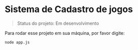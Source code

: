 <h1>Sistema de Cadastro de jogos </h1>

> Status do projeto: Em desenvolvimento

Para rodar esse projeto em sua máquina, por favor digite:

```
node app.js
```

